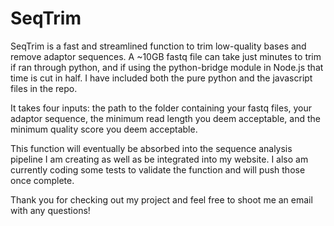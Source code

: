 # SeqTrim
SeqTrim is a fast and streamlined function to trim low-quality bases and remove adaptor sequences. A ~10GB fastq file can take just minutes to trim if ran through python, and if using the python-bridge module in Node.js that time is cut in half. I have included both the pure python and the javascript files in the repo.

It takes four inputs: the path to the folder containing your fastq files, your adaptor sequence, the minimum read length you deem acceptable, and the minimum quality score you deem acceptable.

This function will eventually be absorbed into the sequence analysis pipeline I am creating as well as be integrated into my website. I also am currently coding some tests to validate the function and will push those once complete.

Thank you for checking out my project and feel free to shoot me an email with any questions!
